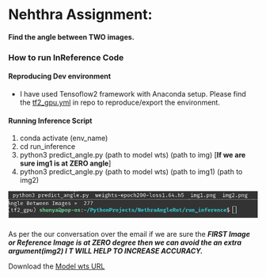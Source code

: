 # Nehthra Assignment:  

#### Find the angle between TWO images.

### How to run InReference Code

#### Reproducing Dev environment
- I have used Tensoflow2 framework with Anaconda setup. Please find the 
[tf2_gpu.yml](https://github.com/kumarvis/NethraAngleRot/blob/main/tf2_gpu.yml) in repo to reproduce/export the environment.

#### Running Inference Script 

1. conda activate (env_name)
2. cd run_inference
3. python3 predict_angle.py (path to model wts) (path to img) [**If we are sure img1 is at ZERO angle**]
4. python3 predict_angle.py (path to model wts) (path to img1) (path to img2)

![inference_snippet](./inference_img.png)

As per the our conversation over the email if we are sure the 
***FIRST Image or Reference Image is at ZERO degree then we can avoid the an extra argument(img2) I
T WILL HELP TO INCREASE ACCURACY.***

Download the [Model wts URL](https://drive.google.com/drive/folders/1qum2lUz4cupirWj4KApvfWN3xb99hPVN?usp=sharing)







 

  

